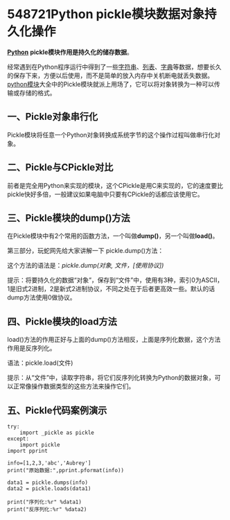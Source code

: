 # 548721Python pickle模块数据对象持久化操作

[**Python**](http://www.iplaypy.com/) **pickle模块作用是持久化的储存数据**。

经常遇到在Python程序运行中得到了一些[字符串](http://www.iplaypy.com/jichu/str.html)、[列表](http://www.iplaypy.com/jichu/list.html)、[字典](http://www.iplaypy.com/jichu/dict.html)等数据，想要长久的保存下来，方便以后使用，而不是简单的放入内存中关机断电就丢失数据。[python模块](http://www.iplaypy.com/module/)大全中的Pickle模块就派上用场了，它可以将对象转换为一种可以传输或存储的格式。

## 一、Pickle对象串行化

Pickle模块将任意一个Python对象转换成系统字节的这个操作过程叫做串行化对象。

## 二、Pickle与CPickle对比

前者是完全用Python来实现的模块，这个CPickle是用C来实现的，它的速度要比pickle快好多倍，一般建议如果电脑中只要有CPickle的话都应该使用它。

## 三、Pickle模块的dump()方法

在Pickle模块中有2个常用的函数方法，一个叫做**dump()**，另一个叫做**load()**。

第三部分，玩蛇网先给大家讲解一下 pickle.dump()方法：

这个方法的语法是：*pickle.dump(对象, 文件，[使用协议])*

提示：将要持久化的数据“对象”，保存到“文件”中，使用有3种，索引0为ASCII，1是旧式2进制，2是新式2进制协议，不同之处在于后者更高效一些。默认的话dump方法使用0做协议。

## 四、Pickle模块的load方法

load()方法的作用正好与上面的dump()方法相反，上面是序列化数据，这个方法作用是反序列化。

语法：pickle.load(文件)

提示：从“文件”中，读取字符串，将它们反序列化转换为Python的数据对象，可以正常像操作数据类型的这些方法来操作它们。

## 五、Pickle代码案例演示

```
try:
    import _pickle as pickle
except:
    import pickle
import pprint

info=[1,2,3,'abc','Aubrey']
print("原始数据:",pprint.pformat(info))

data1 = pickle.dumps(info)
data2 = pickle.loads(data1)

print("序列化:%r" %data1)
print("反序列化:%r" %data2)
```



